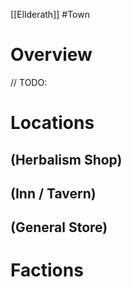 [[Ellderath]]
#Town

# Overview

// TODO: 

# Locations

## (Herbalism Shop)

## (Inn / Tavern)

## (General Store) 

# Factions
